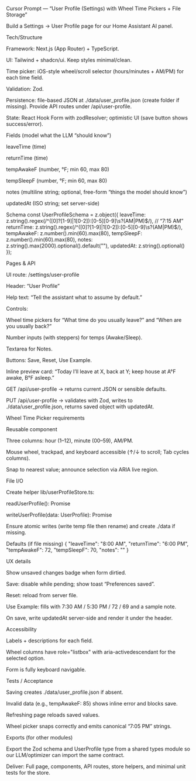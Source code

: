 Cursor Prompt — “User Profile (Settings) with Wheel Time Pickers + File Storage”

Build a Settings → User Profile page for our Home Assistant AI panel.

Tech/Structure

Framework: Next.js (App Router) + TypeScript.

UI: Tailwind + shadcn/ui. Keep styles minimal/clean.

Time picker: iOS-style wheel/scroll selector (hours/minutes + AM/PM) for each time field.

Validation: Zod.

Persistence: file-based JSON at ./data/user_profile.json (create folder if missing). Provide API routes under /api/user-profile.

State: React Hook Form with zodResolver; optimistic UI (save button shows success/error).

Fields (model what the LLM “should know”)

leaveTime (time)

returnTime (time)

tempAwakeF (number, °F; min 60, max 80)

tempSleepF (number, °F; min 60, max 80)

notes (multiline string; optional, free-form “things the model should know”)

updatedAt (ISO string; set server-side)

Schema
const UserProfileSchema = z.object({
  leaveTime: z.string().regex(/^([0]?[1-9]|1[0-2]):[0-5][0-9]\s?(AM|PM)$/), // “7:15 AM”
  returnTime: z.string().regex(/^([0]?[1-9]|1[0-2]):[0-5][0-9]\s?(AM|PM)$/),
  tempAwakeF: z.number().min(60).max(80),
  tempSleepF: z.number().min(60).max(80),
  notes: z.string().max(2000).optional().default(""),
  updatedAt: z.string().optional()
});

Pages & API

UI route: /settings/user-profile

Header: “User Profile”

Help text: “Tell the assistant what to assume by default.”

Controls:

Wheel time pickers for “What time do you usually leave?” and “When are you usually back?”

Number inputs (with steppers) for temps (Awake/Sleep).

Textarea for Notes.

Buttons: Save, Reset, Use Example.

Inline preview card: “Today I’ll leave at X, back at Y; keep house at A°F awake, B°F asleep.”

GET /api/user-profile → returns current JSON or sensible defaults.

PUT /api/user-profile → validates with Zod, writes to ./data/user_profile.json, returns saved object with updatedAt.

Wheel Time Picker requirements

Reusable component <WheelTimePicker value onChange />

Three columns: hour (1–12), minute (00–59), AM/PM.

Mouse wheel, trackpad, and keyboard accessible (↑/↓ to scroll; Tab cycles columns).

Snap to nearest value; announce selection via ARIA live region.

File I/O

Create helper lib/userProfileStore.ts:

readUserProfile(): Promise<UserProfile>

writeUserProfile(data: UserProfile): Promise<void>

Ensure atomic writes (write temp file then rename) and create ./data if missing.

Defaults (if file missing)
{
  "leaveTime": "8:00 AM",
  "returnTime": "6:00 PM",
  "tempAwakeF": 72,
  "tempSleepF": 70,
  "notes": ""
}

UX details

Show unsaved changes badge when form dirtied.

Save: disable while pending; show toast “Preferences saved”.

Reset: reload from server file.

Use Example: fills with 7:30 AM / 5:30 PM / 72 / 69 and a sample note.

On save, write updatedAt server-side and render it under the header.

Accessibility

Labels + descriptions for each field.

Wheel columns have role="listbox" with aria-activedescendant for the selected option.

Form is fully keyboard navigable.

Tests / Acceptance

Saving creates ./data/user_profile.json if absent.

Invalid data (e.g., tempAwakeF: 85) shows inline error and blocks save.

Refreshing page reloads saved values.

Wheel picker snaps correctly and emits canonical “7:05 PM” strings.

Exports (for other modules)

Export the Zod schema and UserProfile type from a shared types module so our LLM/optimizer can import the same contract.

Deliver: Full page, components, API routes, store helpers, and minimal unit tests for the store.